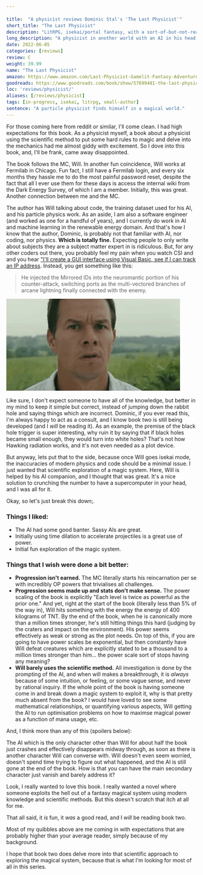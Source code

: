 ```yaml
---

title:  "A physicist reviews Dominic Stal's 'The Last Physicist'"
short_title: "The Last Physicist"
description: "LitRPG, isekai/portal fantasy, with a sort-of-but-not-really scientific approach to magic."
long_description: "A physicist in another world with an AI in his head, sounds like a great recipe for fun. I just wish it fulfilled its promises."
date: 2022-06-05
categories: [reviews]
review: C
weight: 39.99
name: "The Last Physicist"
amazon: https://www.amazon.com/Last-Physicist-Gamelit-Fantasy-Adventure-ebook/dp/B091P52QPM
goodreads: https://www.goodreads.com/book/show/57699481-the-last-physicist
loc: 'reviews/physicist/'
aliases: [/reviews/physicist]
tags: [in-progress, isekai, litrpg, small-author]
sentence: "A particle physicist finds himself in a magical world."
---
```


For those coming here from reddit or similar, I'll come clean. I had high expectations for this book. As a physicist myself, a book about a physicist using the scientific method to put some hard rules to magic and delve into the mechanics had me almost giddy with excitement. So I dove into this book, and, I'll be frank, came away disappointed.

The book follows the MC, Will. In another fun coincidence, Will works at Fermilab in Chicago. Fun fact, I still have a Fermilab login, and every six months they hassle me to do the most painful password reset, despite the fact that all I ever use them for these days is access the internal wiki from the Dark Energy Survey, of which I am a member. Initially, this was great. Another connection between me and the MC.

The author has Will talking about code, the training dataset used for his AI, and his particle physics work. As an aside, I am also a software engineer (and worked as one for a handful of years), and I currently do work in AI and machine learning in the renewable energy domain. And that's how I know that the author, Dominic, is probably not that familiar with AI, nor coding, nor physics. **Which is totally fine.** Expecting people to only write about subjects they are a subject matter expert in is ridiculous. But, for any other coders out there, you probably feel my pain when you watch CSI and and you hear ["I'll create a GUI interface using Visual Basic, see if I can track an IP address](https://www.youtube.com/watch?v=hkDD03yeLnU"). Instead, you get something like this:

> He injected the Mirrored IDs into the neuromantic portion of his counter-attack, switching ports as the multi-vectored branches of arcane lightning finally connected with the enemy.


![](confused.gif)


Like sure, I don't expect someone to have all of the knowledge, but better in my mind to keep it simple but correct, instead of jumping down the rabbit hole and saying things which are incorrect. Dominic, if you ever read this, I'm always happy to act as a consult, and I know book two is still being developed (and I *will* be reading it). As an example, the premise of the black hole trigger is super interesting, why ruin it by saying that if black holes became small enough, they would turn into white holes? That's not how Hawking radiation works, and it's not even needed as a plot device.

But anyway, lets put that to the side, because once Will goes isekai mode, the inaccuracies of modern physics and code should be a minimal issue. I just wanted that scientific exploration of a magic system. Here, Will is helped by his AI companion, and I thought that was great. It's a nice solution to crunching the number to have a supercomputer in your head, and I was all for it.

Okay, so let's just break this down;.

### Things I liked:

* The AI had some good banter. Sassy AIs are great.
* Initially using time dilation to accelerate projectiles is a great use of power.
* Initial fun exploration of the magic system.

### Things that I wish were done a bit better:

* **Progression isn't earned.** The MC literally starts his reincarnation per se with incredibly OP powers that trivialises all challenges.
* **Progression seems made up and stats don't make sense.** The power scaling of the book is explicitly "Each level is twice as powerful as the prior one." And yet, right at the start of the book (literally less than 5% of the way in), Will hits something with the energy the energy of 400 kilograms of TNT. By the end of the book, when he is canonically more than a million times stronger, he's still hitting things this hard (judging by the craters and impact on the environment). His power seems effectively as weak or strong as the plot needs. On top of this, if you are going to have power scales be exponential, but then constantly have Will defeat creatures which are explicitly stated to be a thousand to a million times stronger than him... the power scale sort of stops having any meaning?
* **Will barely uses the scientific method.** All investigation is done by the prompting of the AI, and when will makes a breakthrough, it is *always* because of some intuition, or feeling, or some vague sense, and never by rational inquiry. If the whole point of the book is having someone come in and break down a magic system to exploit it, why is that pretty much absent from the book? I would have loved to see some mathematical relationships, or quantifying various aspects, Will getting the AI to run optimisation problems on how to maximse magical power as a function of mana usage, etc.

And, I think more than any of this (spoilers below):

<span class="spoiler">
The AI which is the only character other than Will for about half the book just crashes and effectively disappears midway through, as soon as there is another character Will can converse with. Will doesn't even seem worried, doesn't spend time trying to figure out what happened, and the AI is still gone at the end of the book. How is that you can have the main secondary character just vanish and barely address it?
</span>

Look, I really wanted to love this book. I really wanted a novel where someone exploits the hell out of a fantasy magical system using modern knowledge and scientific methods. But this doesn't scratch that itch at all for me.

That all said, it *is* fun, it *was* a good read, and I *will* be reading book two. 

Most of my quibbles above are me coming in with expectations that are probably higher than your average reader, simply because of my background. 

I hope that book two does delve more into that scientific approach to exploring the magical system, because that is what I'm looking for most of all in this series.